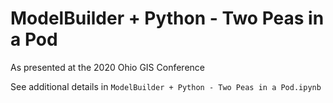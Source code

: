# ModelBuilder + Python - Two Peas in a Pod

As presented at the 2020 Ohio GIS Conference

See additional details in `ModelBuilder + Python - Two Peas in a Pod.ipynb`
